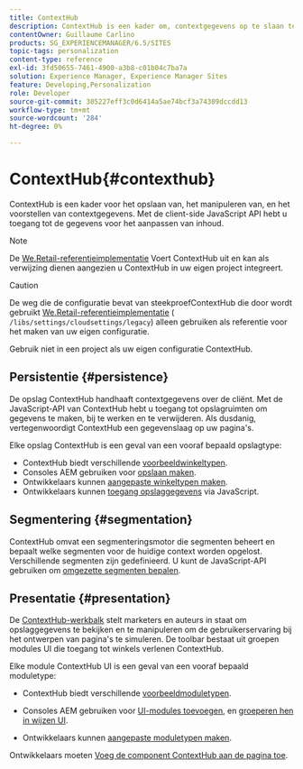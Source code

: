 ```yaml
---
title: ContextHub
description: ContextHub is een kader om, contextgegevens op te slaan te manipuleren en voor te stellen
contentOwner: Guillaume Carlino
products: SG_EXPERIENCEMANAGER/6.5/SITES
topic-tags: personalization
content-type: reference
exl-id: 3fd50655-7461-4900-a3b8-c01b04c7ba7a
solution: Experience Manager, Experience Manager Sites
feature: Developing,Personalization
role: Developer
source-git-commit: 305227eff3c0d6414a5ae74bcf3a74309dccdd13
workflow-type: tm+mt
source-wordcount: '284'
ht-degree: 0%

---
```


# ContextHub{#contexthub}

ContextHub is een kader voor het opslaan van, het manipuleren van, en het voorstellen van contextgegevens. Met de client-side JavaScript API hebt u toegang tot de gegevens voor het aanpassen van inhoud.

>[!NOTE]
>
>De [We.Retail-referentieimplementatie](/help/sites-developing/we-retail.md) Voert ContextHub uit en kan als verwijzing dienen aangezien u ContextHub in uw eigen project integreert.

>[!CAUTION]
>
>De weg die de configuratie bevat van steekproefContextHub die door wordt gebruikt [We.Retail-referentieimplementatie](/help/sites-developing/we-retail.md) ( `/libs/settings/cloudsettings/legacy`) alleen gebruiken als referentie voor het maken van uw eigen configuratie.
>
>Gebruik niet in een project als uw eigen configuratie ContextHub.

## Persistentie {#persistence}

De opslag ContextHub handhaaft contextgegevens over de cliënt. Met de JavaScript-API van ContextHub hebt u toegang tot opslagruimten om gegevens te maken, bij te werken en te verwijderen. Als dusdanig, vertegenwoordigt ContextHub een gegevenslaag op uw pagina&#39;s.

Elke opslag ContextHub is een geval van een vooraf bepaald opslagtype:

* ContextHub biedt verschillende [voorbeeldwinkeltypen](/help/sites-developing/ch-samplestores.md).
* Consoles AEM gebruiken voor [opslaan maken](ch-configuring.md#creating-a-contexthub-store).
* Ontwikkelaars kunnen [aangepaste winkeltypen maken](/help/sites-developing/ch-extend.md#creating-custom-store-candidates).
* Ontwikkelaars kunnen [toegang opslaggegevens](/help/sites-developing/ch-adding.md#interacting-with-contexthub-stores) via JavaScript.

## Segmentering {#segmentation}

ContextHub omvat een segmenteringsmotor die segmenten beheert en bepaalt welke segmenten voor de huidige context worden opgelost. Verschillende segmenten zijn gedefinieerd. U kunt de JavaScript-API gebruiken om [omgezette segmenten bepalen](/help/sites-developing/ch-adding.md#determining-resolved-contexthub-segments).

## Presentatie {#presentation}

De [ContextHub-werkbalk](/help/sites-authoring/ch-previewing.md) stelt marketers en auteurs in staat om opslaggegevens te bekijken en te manipuleren om de gebruikerservaring bij het ontwerpen van pagina&#39;s te simuleren. De toolbar bestaat uit groepen modules UI die toegang tot winkels verlenen ContextHub.

Elke module ContextHub UI is een geval van een vooraf bepaald moduletype:

* ContextHub biedt verschillende [voorbeeldmoduletypen](/help/sites-developing/ch-samplemodules.md).
* Consoles AEM gebruiken voor [UI-modules toevoegen](ch-configuring.md#adding-a-ui-module), en [groeperen hen in wijzen UI](ch-configuring.md#adding-a-ui-mode).

* Ontwikkelaars kunnen [aangepaste moduletypen maken](/help/sites-developing/ch-extend.md#creating-contexthub-ui-module-types).

Ontwikkelaars moeten [Voeg de component ContextHub aan de pagina toe](/help/sites-developing/ch-adding.md).
